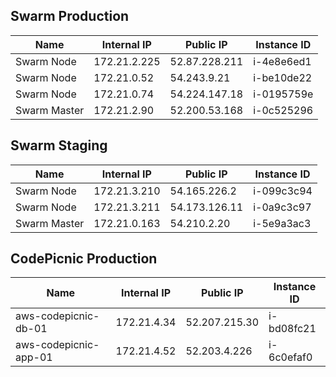 ## Swarm Production
|  Name | Internal IP  | Public IP  | Instance ID |
|---|---|---|---|
| Swarm Node  | 172.21.2.225  |  52.87.228.211  | i-4e8e6ed1
| Swarm Node  | 172.21.0.52  |  54.243.9.21  | i-be10de22
| Swarm Node  | 172.21.0.74  |  54.224.147.18  | i-0195759e
| Swarm Master  | 172.21.2.90  |  52.200.53.168  | i-0c525296
## Swarm Staging
|  Name | Internal IP  | Public IP  | Instance ID |
|---|---|---|---|
| Swarm Node  | 172.21.3.210  |  54.165.226.2  | i-099c3c94
| Swarm Node  | 172.21.3.211  |  54.173.126.11  | i-0a9c3c97
| Swarm Master  | 172.21.0.163  |  54.210.2.20  | i-5e9a3ac3
## CodePicnic Production
|  Name | Internal IP  | Public IP  | Instance ID |
|---|---|---|---|
| aws-codepicnic-db-01  | 172.21.4.34  |  52.207.215.30  | i-bd08fc21
| aws-codepicnic-app-01  | 172.21.4.52  |  52.203.4.226  | i-6c0efaf0
